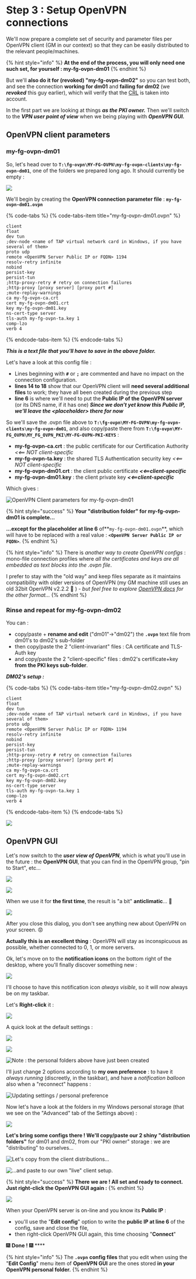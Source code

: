 # Step 3 : Setup OpenVPN connections

We'll now prepare a complete set of security and parameter files per OpenVPN client \(GM in our context\) so that they can be easily distributed to the relevant people/machines.

{% hint style="info" %}
**At the end of the process, you will only need one such set, for yourself : my-fg-ovpn-dm01**
{% endhint %}

But we'll **also do it for \(revoked\) "my-fg-ovpn-dm02"** so you can test both, and see the connection **working for dm01** and **failing for dm02** \(we _**revoked**_ this guy earlier\), which will verify that the [CRL](step-2-create-your-pki.md#your-initial-certification-revocation-list) is taken into account.



In the first part we are looking at things _**as the PKI owner.**_  Then we'll switch to the _**VPN user point of view**_ when we being playing with _**OpenVPN GUI.**_



## OpenVPN client parameters

### my-fg-ovpn-dm01

So, let's head over to **`T:\fg-ovpn\MY-FG-OVPN\my-fg-ovpn-clients\my-fg-ovpn-dm01`**, one of the folders we prepared long ago.  It should currently be empty :

![](../.gitbook/assets/image%20%2816%29.png)

We'll begin by creating the **OpenVPN connection parameter file** : **`my-fg-ovpn-dm01.ovpn`**

{% code-tabs %}
{% code-tabs-item title="my-fg-ovpn-dm01.ovpn" %}
```text
client
float
dev tun
;dev-node <name of TAP virtual network card in Windows, if you have several of them>
proto udp
remote <OpenVPN Server Public IP or FQDN> 1194
resolv-retry infinite
nobind
persist-key
persist-tun
;http-proxy-retry # retry on connection failures
;http-proxy [proxy server] [proxy port #]
;mute-replay-warnings
ca my-fg-ovpn-ca.crt
cert my-fg-ovpn-dm01.crt
key my-fg-ovpn-dm01.key
ns-cert-type server
tls-auth my-fg-ovpn-ta.key 1
comp-lzo
verb 4
```
{% endcode-tabs-item %}
{% endcode-tabs %}

_**This is a text file that you'll have to save in the above folder.**_

Let's have a look at this config file :

* Lines beginning with **`#`** or **`;`** are commented and have no impact on the connection configuration.
* **lines 14 to 18** show that our OpenVPN client will **need several additional files** to work; they have all been created during the previous step
* **line 6** is where we'll need to put the **Public IP of the OpenVPN server** \(or its DNS name, if it has one\) _**Since we don't yet know this Public IP, we'll leave the &lt;placeholder&gt; there for now**_

So we'll save the .ovpn file above to **`T:\fg-ovpn\MY-FG-OVPN\my-fg-ovpn-clients\my-fg-ovpn-dm01`**, and also copy/paste there from **`T:\fg-ovpn\MY-FG_OVPN\MY_FG_OVPN_PKI\MY-FG-OVPN-PKI-KEYS`** :

* **my-fg-ovpn-ca.crt** : the public certificate for our Certification Authority _&lt;&lt;== NOT client-specific_
* **my-fg-ovpn-ta.key** : the shared TLS Authentication security key    _&lt;&lt;== NOT client-specific_
* **my-fg-ovpn-dm01.crt** : the client public certificate    _**&lt;&lt;==client-specific**_
* **my-fg-ovpn-dm01.key** : the client private key    _**&lt;&lt;==client-specific**_

Which gives :

![OpenVPN Client parameters for my-fg-ovpn-dm01](../.gitbook/assets/image%20%2856%29.png)

{% hint style="success" %}
**Your "distribution folder" for my-fg-ovpn-dm01 is complete...**

**...except for the placeholder at line 6** of**`my-fg-ovpn-dm01.ovpn`**, which will have to be replaced with a real value : **`<OpenVPN Server Public IP or FQDN>`**.
{% endhint %}

{% hint style="info" %}
There is _another way to create OpenVPN configs_ : mono-file connection profiles where _all the certificates and keys are all embedded as text blocks into the .ovpn file_.

I prefer to stay with the "old way" and keep files separate as it maintains compatibility with older versions of OpenVPN \(my GM machine still uses an old 32bit OpenVPN v2.2.2 😬 \) - _but feel free to explore_ [_OpenVPN docs_](https://openvpn.net/community-resources/#articles) _for the other format..._
{% endhint %}



### Rinse and repeat for my-fg-ovpn-dm02

You can :

* copy/paste + **rename and edit** \("dm01"-&gt;"dm02"\) the **`.ovpn`** text file from dm01's to dm02's sub-folder
* then copy/paste the 2 "client-invariant" files : CA certificate and TLS-Auth key
* and copy/paste the 2 "client-specific" files : dm02's certificate+key **from the PKI keys sub-folder**.

_**DM02's setup :**_

{% code-tabs %}
{% code-tabs-item title="my-fg-ovpn-dm02.ovpn" %}
```text
client
float
dev tun
;dev-node <name of TAP virtual network card in Windows, if you have several of them>
proto udp
remote <OpenVPN Server Public IP or FQDN> 1194
resolv-retry infinite
nobind
persist-key
persist-tun
;http-proxy-retry # retry on connection failures
;http-proxy [proxy server] [proxy port #]
;mute-replay-warnings
ca my-fg-ovpn-ca.crt
cert my-fg-ovpn-dm02.crt
key my-fg-ovpn-dm02.key
ns-cert-type server
tls-auth my-fg-ovpn-ta.key 1
comp-lzo
verb 4
```
{% endcode-tabs-item %}
{% endcode-tabs %}

![](../.gitbook/assets/image%20%2813%29.png)



## OpenVPN GUI

Let's now switch to the _**user view of OpenVPN**_, which is what you'll use in the future : the **OpenVPN GUI**, that you can find in the OpenVPN group, "pin to Start", etc...

![](../.gitbook/assets/image%20%2839%29.png)

![](../.gitbook/assets/image%20%2832%29.png)

When we use it for **the first time**, the result is "a bit" **anticlimatic**... 😬 

![](../.gitbook/assets/image%20%2849%29.png)

After you close this dialog, you don't see anything new about OpenVPN on your screen. 😡 

**Actually this is an excellent thing** : OpenVPN will stay as inconspicuous as possible, whether connected to 0, 1, or more servers.

Ok, let's move on to the **notification icons** on the bottom right of the desktop, where you'll finally discover something new :

![](../.gitbook/assets/image%20%2879%29.png)

I'll choose to have this notification icon _always visible_, so it will now always be on my taskbar.

Let's **Right-click** it :

![](../.gitbook/assets/image%20%2847%29.png)

A quick look at the default settings :

![](../.gitbook/assets/image%20%2828%29.png)

![](../.gitbook/assets/image%20%2826%29.png)

![Note : the personal folders above have just been created](../.gitbook/assets/image%20%2827%29.png)

I'll just change 2 options according to **my own preference** : to have it _always running_ \(discreetly, in the taskbar\), and have a _notification balloon_ also when a "reconnect" happens :

![Updating settings / personal preference](../.gitbook/assets/image%20%2842%29.png)

Now let's have a look at the folders in my Windows personal storage \(that we see on the "Advanced" tab of the Settings above\) :

![](../.gitbook/assets/image%20%2812%29.png)

**Let's bring some configs there ! We'll copy/paste our 2 shiny "distribution folders"** for dm01 and dm02, from our "PKI owner" storage : we are "distributing" to ourselves...

![Let&apos;s copy from the client distributions...](../.gitbook/assets/image%20%2831%29.png)

![...and paste to our own &quot;live&quot; client setup.](../.gitbook/assets/image%20%2880%29.png)

{% hint style="success" %}
**There we are ! All set and ready to connect. Just right-click the OpenVPN GUI again :**
{% endhint %}

![](../.gitbook/assets/image%20%2821%29.png)

When your OpenVPN server is on-line and you know its **Public IP** :

* you'll use the "**Edit config**" option to write the **public IP at line 6** of the config, save and close the file,
* then right-click OpenVPN GUI again, this time choosing "**Connect**"

🎆 **Done !** 🎆 ****

{% hint style="info" %}
The **`.ovpn`** **config files** that you edit when using the "**Edit Config**" menu item of **OpenVPN GUI** are the ones stored **in your OpenVPN personal folder.**
{% endhint %}



